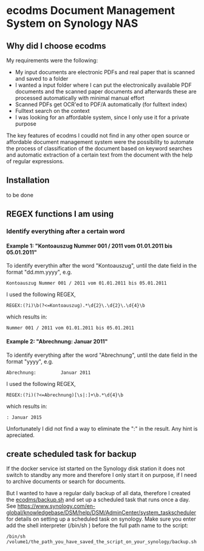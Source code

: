 # ecodms Document Management System on Synology NAS

## Why did I choose ecodms
My requirements were the following:
- My input documents are electronic PDFs and real paper that is scanned and saved to a folder
- I wanted a input folder where I can put the electronically available PDF documents and the scanned paper documents and afterwards these are processed automatically with minimal manual effort 
- Scanned PDFs get OCR'ed to PDF/A automatically (for fulltext index)
- Fulltext search on the context
- I was looking for an affordable system, since I only use it for a private purpose

The key features of ecodms I coudld not find in any other open source or affordable document management system were the possibility to automate the process of classification of the document based on keyword searches and automatic extraction of a certain text from the document with the help of regular expressions.


## Installation
to be done

## REGEX functions I am using

### Identify everything after a certain word
#### Example 1: "Kontoauszug Nummer 001 / 2011 vom 01.01.2011 bis 05.01.2011"

To identify everythin after the word "Kontoauszug", until the date field in the format "dd.mm.yyyy", e.g.
```
Kontoauszug Nummer 001 / 2011 vom 01.01.2011 bis 05.01.2011
```
I used the following REGEX,

```
REGEX:(?i)\b(?<=Kontoauszug).*\d{2}\.\d{2}\.\d{4}\b
```

which results in:
```
Nummer 001 / 2011 vom 01.01.2011 bis 05.01.2011
```

#### Example 2: "Abrechnung:         Januar 2011"

To identify everything after the word "Abrechnung", until the date field in the format "yyyy", e.g.
```
Abrechnung:         Januar 2011
```
I used the following REGEX,

```
REGEX:(?i)(?<=Abrechnung)[\s|:]+\b.*\d{4}\b
```
which results in:
```
: Januar 2015
```
Unfortunately I did not find a way to eliminate the ":" in the result. Any hint is apreciated.


## create scheduled task for backup
If the docker service ist started on the Synology disk station it does not switch to standby any more and therefore I only start it on purpose, if I need to archive documents or search for documents.

But I wanted to have a regular daily backup of all data, therefore I created the [ecodms/backup.sh](backup.sh) and set up a scheduled task that runs once a day. See https://www.synology.com/en-global/knowledgebase/DSM/help/DSM/AdminCenter/system_taskscheduler for details on setting up a scheduled task on synology.
Make sure you enter add the shell interpreter (/bin/sh ) before the full path name to the script:

```
/bin/sh /volume1/the_path_you_have_saved_the_script_on_your_synology/backup.sh
```
